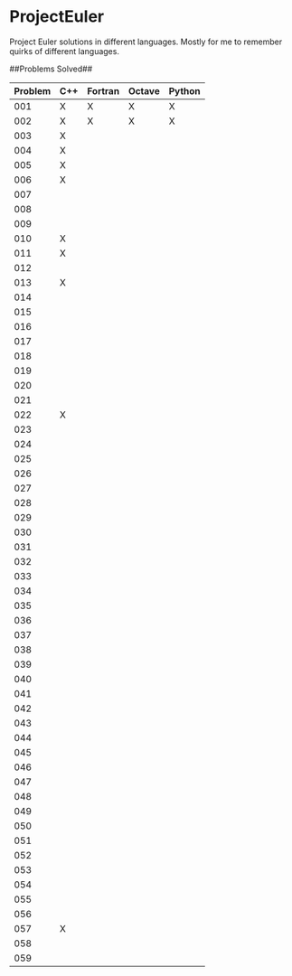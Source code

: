 # ProjectEuler
Project Euler solutions in different languages.  Mostly for me to remember quirks of different languages.


##Problems Solved##

| Problem | C++ | Fortran | Octave | Python | 
|---------|-----|---------|--------|--------|
| 001     | X   | X       | X      | X      |
| 002     | X   | X       | X      | X      |
| 003     | X   |         |        |        |
| 004     | X   |         |        |        |
| 005     | X   |         |        |        |
| 006     | X   |         |        |        |
| 007     |     |         |        |        |
| 008     |     |         |        |        |
| 009     |     |         |        |        |
| 010     | X   |         |        |        |
| 011     | X   |         |        |        |
| 012     |     |         |        |        |
| 013     | X   |         |        |        |
| 014     |     |         |        |        |
| 015     |     |         |        |        |
| 016     |     |         |        |        |
| 017     |     |         |        |        |
| 018     |     |         |        |        |
| 019     |     |         |        |        |
| 020     |     |         |        |        |
| 021     |     |         |        |        |
| 022     | X   |         |        |        |
| 023     |     |         |        |        |
| 024     |     |         |        |        |
| 025     |     |         |        |        |
| 026     |     |         |        |        |
| 027     |     |         |        |        |
| 028     |     |         |        |        |
| 029     |     |         |        |        |
| 030     |     |         |        |        |
| 031     |     |         |        |        |
| 032     |     |         |        |        |
| 033     |     |         |        |        |
| 034     |     |         |        |        |
| 035     |     |         |        |        |
| 036     |     |         |        |        |
| 037     |     |         |        |        |
| 038     |     |         |        |        |
| 039     |     |         |        |        |
| 040     |     |         |        |        |
| 041     |     |         |        |        |
| 042     |     |         |        |        |
| 043     |     |         |        |        |
| 044     |     |         |        |        |
| 045     |     |         |        |        |
| 046     |     |         |        |        |
| 047     |     |         |        |        |
| 048     |     |         |        |        |
| 049     |     |         |        |        |
| 050     |     |         |        |        |
| 051     |     |         |        |        |
| 052     |     |         |        |        |
| 053     |     |         |        |        |
| 054     |     |         |        |        |
| 055     |     |         |        |        |
| 056     |     |         |        |        |
| 057     | X   |         |        |        |
| 058     |     |         |        |        |
| 059     |     |         |        |        |

